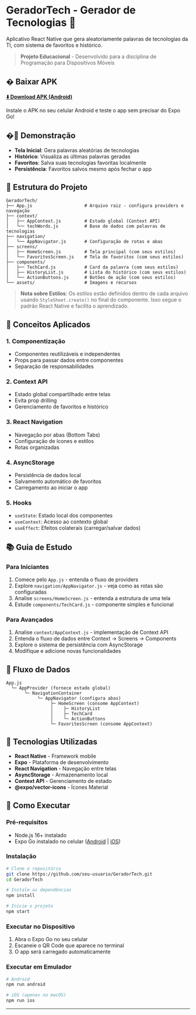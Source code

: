 # GeradorTech - Gerador de Tecnologias 🚀

Aplicativo React Native que gera aleatoriamente palavras de tecnologias da TI, com sistema de favoritos e histórico.

> **Projeto Educacional** - Desenvolvido para a disciplina de Programação para Dispositivos Móveis

## � Baixar APK

**[⬇️ Download APK (Android)](https://expo.dev/accounts/lyankaleu/projects/gerador-tech/builds/15727bc3-48b3-4e52-b2d0-7a9b0c116e64)**

Instale o APK no seu celular Android e teste o app sem precisar do Expo Go!

## �📱 Demonstração

- **Tela Inicial**: Gera palavras aleatórias de tecnologias
- **Histórico**: Visualiza as últimas palavras geradas
- **Favoritos**: Salva suas tecnologias favoritas localmente
- **Persistência**: Favoritos salvos mesmo após fechar o app

## 📁 Estrutura do Projeto

```
GeradorTech/
├── App.js                    # Arquivo raiz - configura providers e navegação
├── context/
│   ├── AppContext.js         # Estado global (Context API)
│   └── techWords.js          # Base de dados com palavras de tecnologias
├── navigation/
│   └── AppNavigator.js       # Configuração de rotas e abas
├── screens/
│   ├── HomeScreen.js         # Tela principal (com seus estilos)
│   └── FavoritesScreen.js    # Tela de favoritos (com seus estilos)
├── components/
│   ├── TechCard.js           # Card da palavra (com seus estilos)
│   ├── HistoryList.js        # Lista do histórico (com seus estilos)
│   └── ActionButtons.js      # Botões de ação (com seus estilos)
└── assets/                   # Imagens e recursos
```

> **Nota sobre Estilos**: Os estilos estão definidos dentro de cada arquivo usando `StyleSheet.create()` no final do componente. Isso segue o padrão React Native e facilita o aprendizado.

## 🧩 Conceitos Aplicados

### 1. **Componentização**
- Componentes reutilizáveis e independentes
- Props para passar dados entre componentes
- Separação de responsabilidades

### 2. **Context API**
- Estado global compartilhado entre telas
- Evita prop drilling
- Gerenciamento de favoritos e histórico

### 3. **React Navigation**
- Navegação por abas (Bottom Tabs)
- Configuração de ícones e estilos
- Rotas organizadas

### 4. **AsyncStorage**
- Persistência de dados local
- Salvamento automático de favoritos
- Carregamento ao iniciar o app

### 5. **Hooks**
- `useState`: Estado local dos componentes
- `useContext`: Acesso ao contexto global
- `useEffect`: Efeitos colaterais (carregar/salvar dados)

## 📚 Guia de Estudo

### Para Iniciantes
1. Comece pelo `App.js` - entenda o fluxo de providers
2. Explore `navigation/AppNavigator.js` - veja como as rotas são configuradas
3. Analise `screens/HomeScreen.js` - entenda a estrutura de uma tela
4. Estude `components/TechCard.js` - componente simples e funcional

### Para Avançados
1. Analise `context/AppContext.js` - implementação de Context API
2. Entenda o fluxo de dados entre Context → Screens → Components
3. Explore o sistema de persistência com AsyncStorage
4. Modifique e adicione novas funcionalidades

## 🎯 Fluxo de Dados

```
App.js
  └─ AppProvider (fornece estado global)
       └─ NavigationContainer
            └─ AppNavigator (configura abas)
                 ├─ HomeScreen (consome AppContext)
                 │    ├─ HistoryList
                 │    ├─ TechCard
                 │    └─ ActionButtons
                 └─ FavoritesScreen (consome AppContext)
```

## 🔧 Tecnologias Utilizadas

- **React Native** - Framework mobile
- **Expo** - Plataforma de desenvolvimento
- **React Navigation** - Navegação entre telas
- **AsyncStorage** - Armazenamento local
- **Context API** - Gerenciamento de estado
- **@expo/vector-icons** - Ícones Material

## 🚀 Como Executar

### Pré-requisitos
- Node.js 16+ instalado
- Expo Go instalado no celular ([Android](https://play.google.com/store/apps/details?id=host.exp.exponent) | [iOS](https://apps.apple.com/app/expo-go/id982107779))

### Instalação

```bash
# Clone o repositório
git clone https://github.com/seu-usuario/GeradorTech.git
cd GeradorTech

# Instale as dependências
npm install

# Inicie o projeto
npm start
```

### Executar no Dispositivo
1. Abra o Expo Go no seu celular
2. Escaneie o QR Code que aparece no terminal
3. O app será carregado automaticamente

### Executar em Emulador

```bash
# Android
npm run android

# iOS (apenas no macOS)
npm run ios
```


---